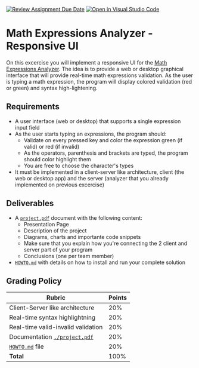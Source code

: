 [![Review Assignment Due Date](https://classroom.github.com/assets/deadline-readme-button-22041afd0340ce965d47ae6ef1cefeee28c7c493a6346c4f15d667ab976d596c.svg)](https://classroom.github.com/a/CMHo8YXo)
[![Open in Visual Studio Code](https://classroom.github.com/assets/open-in-vscode-2e0aaae1b6195c2367325f4f02e2d04e9abb55f0b24a779b69b11b9e10269abc.svg)](https://classroom.github.com/online_ide?assignment_repo_id=19738995&assignment_repo_type=AssignmentRepo)
# Math Expressions Analyzer - Responsive UI

On this excercise you will implement a responsive UI for the [Math Expressions Analyzer](https://github.com/CodersSquad/ct-math-exp-analyzer/tree/main). The idea is to provide a web or desktop graphical interface that will provide real-time math expressions validation. As the user is typing a math expression, the program will display colored validation (red or green) and syntax high-lightening.


## Requirements
- A user interface (web or desktop) that supports a single expression input field
- As the user starts typing an expressions, the program should:
  - Validate on every pressed key and color the expression green (if valid) or red (if invalid)
  - As the operators, parenthesis and brackets are typed, the program should color highlight them
  - You are free to choose the character's types
- It must be implemented in a client-server like architecture, client (the web or desktop app) and the server (analyzer that you already implemented on previous excercise)


## Deliverables

- A [`project.pdf`](./project.pdf) document with the following content:
  - Presentation Page
  - Description of the project
  - Diagrams, charts and importante code snippets
  - Make sure that you explain how you're connecting the 2 client and server part of your program 
  - Conclusions (one per team member)
- [`HOWTO.md`](./HOWTO.md) with details on how to install and run your complete solution


## Grading Policy

| **Rubric**                                     | **Points** |
|------------------------------------------------|------------|
| Client-Server like architecture                | 20%        |
| Real-time syntax highlightning                 | 20%        |
| Real-time valid-invalid validation             | 20%        |
| Documentation [`./project.pdf`](./project.pdf) | 20%        |
| [`HOWTO.md`](./HOWTO.md) file                  | 20%        |
| **Total**                                      | 100%       |
